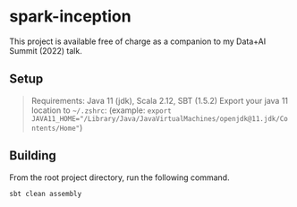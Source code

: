 # spark-inception
This project is available free of charge as a companion to my Data+AI Summit (2022) talk.

## Setup
> Requirements: Java 11 (jdk), Scala 2.12, SBT (1.5.2)
Export your java 11 location to `~/.zshrc`: (example: `export JAVA11_HOME="/Library/Java/JavaVirtualMachines/openjdk@11.jdk/Contents/Home"`)

## Building
From the root project directory, run the following command.
```bash
sbt clean assembly
```